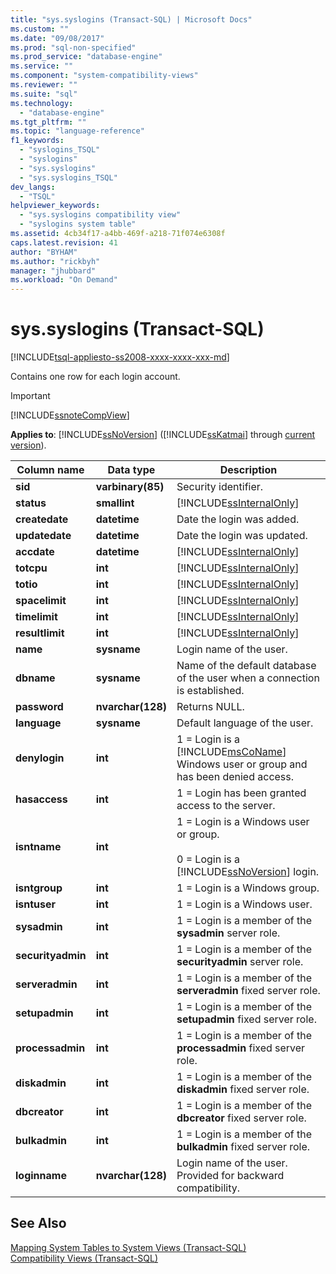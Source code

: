 ```yaml
---
title: "sys.syslogins (Transact-SQL) | Microsoft Docs"
ms.custom: ""
ms.date: "09/08/2017"
ms.prod: "sql-non-specified"
ms.prod_service: "database-engine"
ms.service: ""
ms.component: "system-compatibility-views"
ms.reviewer: ""
ms.suite: "sql"
ms.technology: 
  - "database-engine"
ms.tgt_pltfrm: ""
ms.topic: "language-reference"
f1_keywords: 
  - "syslogins_TSQL"
  - "syslogins"
  - "sys.syslogins"
  - "sys.syslogins_TSQL"
dev_langs: 
  - "TSQL"
helpviewer_keywords: 
  - "sys.syslogins compatibility view"
  - "syslogins system table"
ms.assetid: 4cb34f17-a4bb-469f-a218-71f074e6308f
caps.latest.revision: 41
author: "BYHAM"
ms.author: "rickbyh"
manager: "jhubbard"
ms.workload: "On Demand"
---
```

# sys.syslogins (Transact-SQL)
[!INCLUDE[tsql-appliesto-ss2008-xxxx-xxxx-xxx-md](../../includes/tsql-appliesto-ss2008-xxxx-xxxx-xxx-md.md)]

  Contains one row for each login account.  
  
> [!IMPORTANT]  
>  [!INCLUDE[ssnoteCompView](../../includes/ssnotecompview-md.md)]  
  
**Applies to**: [!INCLUDE[ssNoVersion](../../includes/ssnoversion-md.md)] ([!INCLUDE[ssKatmai](../../includes/sskatmai-md.md)] through [current version](http://go.microsoft.com/fwlink/p/?LinkId=299658)).  
  
|Column name|Data type|Description|  
|-----------------|---------------|-----------------|  
|**sid**|**varbinary(85)**|Security identifier.|  
|**status**|**smallint**|[!INCLUDE[ssInternalOnly](../../includes/ssinternalonly-md.md)]|  
|**createdate**|**datetime**|Date the login was added.|  
|**updatedate**|**datetime**|Date the login was updated.|  
|**accdate**|**datetime**|[!INCLUDE[ssInternalOnly](../../includes/ssinternalonly-md.md)]|  
|**totcpu**|**int**|[!INCLUDE[ssInternalOnly](../../includes/ssinternalonly-md.md)]|  
|**totio**|**int**|[!INCLUDE[ssInternalOnly](../../includes/ssinternalonly-md.md)]|  
|**spacelimit**|**int**|[!INCLUDE[ssInternalOnly](../../includes/ssinternalonly-md.md)]|  
|**timelimit**|**int**|[!INCLUDE[ssInternalOnly](../../includes/ssinternalonly-md.md)]|  
|**resultlimit**|**int**|[!INCLUDE[ssInternalOnly](../../includes/ssinternalonly-md.md)]|  
|**name**|**sysname**|Login name of the user.|  
|**dbname**|**sysname**|Name of the default database of the user when a connection is established.|  
|**password**|**nvarchar(128)**|Returns NULL.|  
|**language**|**sysname**|Default language of the user.|  
|**denylogin**|**int**|1 = Login is a [!INCLUDE[msCoName](../../includes/msconame-md.md)] Windows user or group and has been denied access.|  
|**hasaccess**|**int**|1 = Login has been granted access to the server.|  
|**isntname**|**int**|1 = Login is a Windows user or group.<br /><br /> 0 = Login is a [!INCLUDE[ssNoVersion](../../includes/ssnoversion-md.md)] login.|  
|**isntgroup**|**int**|1 = Login is a Windows group.|  
|**isntuser**|**int**|1 = Login is a Windows user.|  
|**sysadmin**|**int**|1 = Login is a member of the **sysadmin** server role.|  
|**securityadmin**|**int**|1 = Login is a member of the **securityadmin** server role.|  
|**serveradmin**|**int**|1 = Login is a member of the **serveradmin** fixed server role.|  
|**setupadmin**|**int**|1 = Login is a member of the **setupadmin** fixed server role.|  
|**processadmin**|**int**|1 = Login is a member of the **processadmin** fixed server role.|  
|**diskadmin**|**int**|1 = Login is a member of the **diskadmin** fixed server role.|  
|**dbcreator**|**int**|1 = Login is a member of the **dbcreator** fixed server role.|  
|**bulkadmin**|**int**|1 = Login is a member of the **bulkadmin** fixed server role.|  
|**loginname**|**nvarchar(128)**|Login name of the user. Provided for backward compatibility.|  
  
## See Also  
 [Mapping System Tables to System Views &#40;Transact-SQL&#41;](../../relational-databases/system-tables/mapping-system-tables-to-system-views-transact-sql.md)   
 [Compatibility Views &#40;Transact-SQL&#41;](~/relational-databases/system-compatibility-views/system-compatibility-views-transact-sql.md)  
  
  
